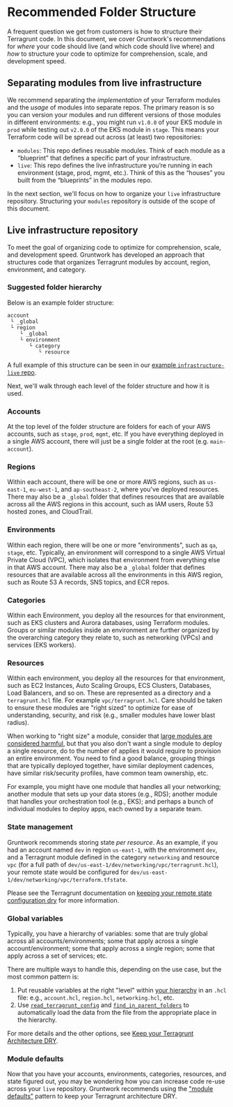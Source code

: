 # Recommended Folder Structure

A frequent question we get from customers is how to structure their Terragrunt code. In this document, we cover Gruntwork's recommendations for _where_ your code should live (and which code should live where) and _how_ to structure your code to optimize for comprehension, scale, and development speed.

## Separating modules from live infrastructure

We recommend separating the _implementation_ of your Terraform modules and the _usage_ of modules into separate repos. The primary reason is so you can version your modules and run different versions of those modules in different environments: e.g., you might run `v1.0.0` of your EKS module in `prod` while testing out `v2.0.0` of the EKS module in `stage`. This means your Terraform code will be spread out across (at least) two repositories:

- `modules`: This repo defines reusable modules. Think of each module as a “blueprint” that defines a specific part of your infrastructure.
- `live`: This repo defines the live infrastructure you’re running in each environment (stage, prod, mgmt, etc.). Think of this as the “houses” you built from the “blueprints” in the modules repo.

In the next section, we'll focus on how to organize your `live` infrastructure repository. Structuring your `modules` repository is outside of the scope of this document.

## Live infrastructure repository

To meet the goal of organizing code to optimize for comprehension, scale, and development speed. Gruntwork has developed an approach that structures code that organizes Terragrunt modules by account, region, environment, and category.

### Suggested folder hierarchy

Below is an example folder structure:

```
account
 └ _global
 └ region
    └ _global
    └ environment
       └ category
          └ resource
```

A full example of this structure can be seen in our [example `infrastructure-live` repo](https://github.com/gruntwork-io/terragrunt-infrastructure-live-example).

Next, we'll walk through each level of the folder structure and how it is used.

### Accounts

At the top level of the folder structure are folders for each of your AWS accounts, such as `stage`, `prod`, `mgmt`, etc. If you have everything deployed in a single AWS account, there will just be a single folder at the root (e.g. `main-account`).

### Regions

Within each account, there will be one or more AWS regions, such as `us-east-1`, `eu-west-1`, and `ap-southeast-2`, where you've deployed resources. There may also be a `_global` folder that defines resources that are available across all the AWS regions in this account, such as IAM users, Route 53 hosted zones, and CloudTrail.

### Environments

Within each region, there will be one or more "environments", such as `qa`, `stage`, etc. Typically, an environment will correspond to a single AWS Virtual Private Cloud (VPC), which isolates that environment from everything else in that AWS account. There may also be a `_global` folder that defines resources that are available across all the environments in this AWS region, such as Route 53 A records, SNS topics, and ECR repos.

### Categories

Within each Environment, you deploy all the resources for that environment, such as EKS clusters and Aurora databases, using Terraform modules. Groups or similar modules inside an environment are further organized by the overarching category they relate to, such as networking (VPCs) and services (EKS workers).

### Resources

Within each environment, you deploy all the resources for that environment, such as EC2 Instances, Auto Scaling Groups, ECS Clusters, Databases, Load Balancers, and so on. These are represented as a directory and a `terragrunt.hcl` file. For example `vpc/terragrunt.hcl`. Care should be taken to ensure these modules are "right sized" to optimize for ease of understanding, security, and risk (e.g., smaller modules have lower blast radius).

When working to "right size" a module, consider that [large modules are considered harmful](https://blog.gruntwork.io/5-lessons-learned-from-writing-over-300-000-lines-of-infrastructure-code-36ba7fadeac1#302b), but that you also don't want a single module to deploy a single resource, do to the number of applies it would require to provision an entire environment. You need to find a good balance, grouping things that are typically deployed together, have similar deployment cadences, have similar risk/security profiles, have common team ownership, etc.

For example, you might have one module that handles all your networking; another module that sets up your data stores (e.g., RDS); another module that handles your orchestration tool (e.g., EKS); and perhaps a bunch of individual modules to deploy apps, each owned by a separate team.

### State management

Gruntwork recommends storing state _per resource_. As an example, if you had an account named `dev` in region `us-east-1`, with the environment `dev`, and a Terragrunt module defined in the category `networking` and resource `vpc` (for a full path of `dev/us-east-1/dev/networking/vpc/terragrunt.hcl`), your remote state would be configured for `dev/us-east-1/dev/networking/vpc/terraform.tfstate`.

Please see the Terragrunt documentation on [keeping your remote state configuration dry](https://terragrunt.gruntwork.io/docs/features/keep-your-remote-state-configuration-dry/) for more information.

### Global variables

Typically, you have a hierarchy of variables: some that are truly global across all accounts/environments; some that apply across a single account/environment; some that apply across a single region; some that apply across a set of services; etc.

There are multiple ways to handle this, depending on the use case, but the most common pattern is:

1. Put reusable variables at the right "level" within [your hierarchy](#suggested-folder-hierarchy) in an `.hcl` file: e.g., `account.hcl`, `region.hcl`, `networking.hcl`, etc.
1. Use [`read_terragrunt_config`](https://terragrunt.gruntwork.io/docs/reference/built-in-functions/#read_terragrunt_config) and [`find_in_parent_folders`](https://terragrunt.gruntwork.io/docs/reference/built-in-functions/#find_in_parent_folders) to automatically load the data from the file from the appropriate place in the hierarchy.

For more details and the other options, see [Keep your Terragrunt Architecture DRY](https://terragrunt.gruntwork.io/docs/features/keep-your-terragrunt-architecture-dry/).

### Module defaults

Now that you have your accounts, environments, categories, resources, and state figured out, you may be wondering how you can increase code re-use across your `live` repository. Gruntwork recommends using the ["module defaults"](./module_defaults/index.md) pattern to keep your Terragrunt architecture DRY.
